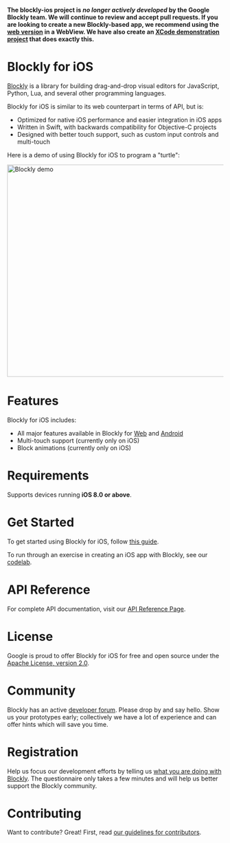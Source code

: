 **The blockly-ios project is _no longer actively developed_ by the
Google Blockly team. We will continue to review and accept pull requests.
If you are looking to create a new Blockly-based app, we recommend using
the [web version](http://github.com/google/blockly) in a WebView.  We
have also create an
[XCode demonstration project](https://github.com/google/blockly/tree/develop/demos/mobile/ios)
that does exactly this.**

# Blockly for iOS

[Blockly][1] is a library for building drag-and-drop visual editors for
JavaScript, Python, Lua, and several other programming languages.

Blockly for iOS is similar to its web counterpart in terms of API, but is:

- Optimized for native iOS performance and easier integration in iOS apps
- Written in Swift, with backwards compatibility for Objective-C projects
- Designed with better touch support, such as custom input controls and
multi-touch

Here is a demo of using Blockly for iOS to program a "turtle":

<img src="https://google.github.io/blockly-ios/demo.gif" alt="Blockly demo" width="700px" height="494px" />

# Features

Blockly for iOS includes:

- All major features available in Blockly for [Web][2] and [Android][3]
- Multi-touch support (currently only on iOS)
- Block animations (currently only on iOS)

# Requirements

Supports devices running **iOS 8.0 or above**.

# Get Started

To get started using Blockly for iOS, follow [this guide][4].

To run through an exercise in creating an iOS app with Blockly, see our [codelab][10].

# API Reference

For complete API documentation, visit our [API Reference Page][5].

# License

Google is proud to offer Blockly for iOS for free and open source
under the [Apache License, version 2.0][6].

# Community

Blockly has an active [developer forum][7]. Please drop by and say hello. Show us
your prototypes early; collectively we have a lot of experience and can offer
hints which will save you time.

# Registration

Help us focus our development efforts by telling us [what you are doing with
Blockly][8]. The questionnaire only takes a few minutes and will help us better
support the Blockly community.

# Contributing

Want to contribute? Great! First, read [our guidelines for contributors][9].

[1]: https://developer.google.com/blockly/ "Blockly documentation"
[2]: https://github.com/google/blockly "Blockly for Web repo on GitHub"
[3]: https://github.com/google/blockly-android "Blockly for Android repo on GitHub"
[4]: https://developer.google.com/blockly/guides/get-started/ios "Blockly for iOS developer tutorial"
[5]: https://developer.google.com/blockly/reference/ios "Blockly for iOS API Reference Documentation"
[6]: https://github.com/google/blockly-ios/blob/master/LICENSE "Apache open source license, version 2.0"
[7]: https://groups.google.com/forum/#!forum/blockly "Blockly developer forum"
[8]: https://developers.google.com/blockly/registration "Blockly developer registration form"
[9]: https://github.com/google/blockly-ios/blob/master/CONTRIBUTING.md "Contributor guidelines"
[10]: https://developers.google.com/blockly/codelab/ios

